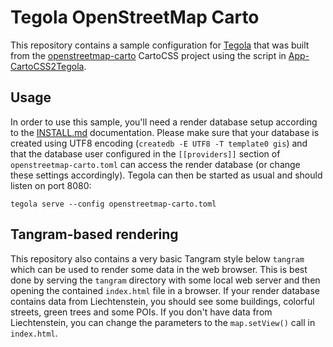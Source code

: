 # Tegola OpenStreetMap Carto

This repository contains a sample configuration for [Tegola](https://tegola.io/) that was built from the [openstreetmap-carto](https://github.com/gravitystorm/openstreetmap-carto) CartoCSS project using the script in [App-CartoCSS2Tegola](https://github.com/mstock/App-CartoCSS2Tegola/).

## Usage

In order to use this sample, you'll need a render database setup according to the [INSTALL.md](https://github.com/gravitystorm/openstreetmap-carto/blob/master/INSTALL.md) documentation. Please make sure that your database is created using UTF8 encoding (`createdb -E UTF8 -T template0 gis`) and that the database user configured in the `[[providers]]` section of `openstreetmap-carto.toml` can access the render database (or change these settings accordingly). Tegola can then be started as usual and should listen on port 8080:

	tegola serve --config openstreetmap-carto.toml

## Tangram-based rendering

This repository also contains a very basic Tangram style below `tangram` which can be used to render some data in the web browser. This is best done by serving the `tangram` directory with some local web server and then opening the contained `index.html` file in a browser. If your render database contains data from Liechtenstein, you should see some buildings, colorful streets, green trees and some POIs. If you don't have data from Liechtenstein, you can change the parameters to the `map.setView()` call in `index.html`.
